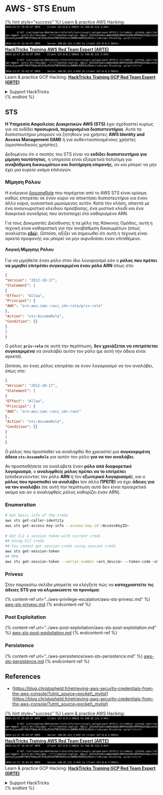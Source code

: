 # AWS - STS Enum

{% hint style="success" %}
Learn & practice AWS Hacking:<img src="../../../.gitbook/assets/image (1).png" alt="" data-size="line">[**HackTricks Training AWS Red Team Expert (ARTE)**](https://training.hacktricks.xyz/courses/arte)<img src="../../../.gitbook/assets/image (1).png" alt="" data-size="line">\
Learn & practice GCP Hacking: <img src="../../../.gitbook/assets/image (2).png" alt="" data-size="line">[**HackTricks Training GCP Red Team Expert (GRTE)**<img src="../../../.gitbook/assets/image (2).png" alt="" data-size="line">](https://training.hacktricks.xyz/courses/grte)

<details>

<summary>Support HackTricks</summary>

* Check the [**subscription plans**](https://github.com/sponsors/carlospolop)!
* **Join the** 💬 [**Discord group**](https://discord.gg/hRep4RUj7f) or the [**telegram group**](https://t.me/peass) or **follow** us on **Twitter** 🐦 [**@hacktricks\_live**](https://twitter.com/hacktricks\_live)**.**
* **Share hacking tricks by submitting PRs to the** [**HackTricks**](https://github.com/carlospolop/hacktricks) and [**HackTricks Cloud**](https://github.com/carlospolop/hacktricks-cloud) github repos.

</details>
{% endhint %}

## STS

**Η Υπηρεσία Ασφαλείας Διακριτικών AWS (STS)** έχει σχεδιαστεί κυρίως για να εκδίδει **προσωρινά, περιορισμένα διαπιστευτήρια**. Αυτά τα διαπιστευτήρια μπορούν να ζητηθούν για χρήστες **AWS Identity and Access Management (IAM)** ή για αυθεντικοποιημένους χρήστες (ομοσπονδικούς χρήστες).

Δεδομένου ότι ο σκοπός του STS είναι να **εκδίδει διαπιστευτήρια για μίμηση ταυτότητας**, η υπηρεσία είναι εξαιρετικά πολύτιμη για **αναβάθμιση δικαιωμάτων και διατήρηση επιμονής**, αν και μπορεί να μην έχει μια ευρεία γκάμα επιλογών.

### Μίμηση Ρόλου

Η ενέργεια [AssumeRole](https://docs.aws.amazon.com/STS/latest/APIReference/API\_AssumeRole.html) που παρέχεται από το AWS STS είναι κρίσιμη καθώς επιτρέπει σε έναν κύριο να αποκτήσει διαπιστευτήρια για έναν άλλο κύριο, ουσιαστικά μιμούμενος αυτόν. Κατά την κλήση, απαντά με ένα αναγνωριστικό κλειδιού πρόσβασης, ένα μυστικό κλειδί και ένα διακριτικό συνεδρίας που αντιστοιχεί στο καθορισμένο ARN.

Για τους Δοκιμαστές Διείσδυσης ή τα μέλη της Κόκκινης Ομάδας, αυτή η τεχνική είναι καθοριστική για την αναβάθμιση δικαιωμάτων (όπως αναλύεται [**εδώ**](../aws-privilege-escalation/aws-sts-privesc.md#sts-assumerole)). Ωστόσο, αξίζει να σημειωθεί ότι αυτή η τεχνική είναι αρκετά προφανής και μπορεί να μην αιφνιδιάσει έναν επιτιθέμενο.

#### Λογική Μίμησης Ρόλου

Για να μιμηθείτε έναν ρόλο στον ίδιο λογαριασμό εάν ο **ρόλος που πρέπει να μιμηθεί επιτρέπει συγκεκριμένα έναν ρόλο ARN** όπως στο:
```json
{
"Version": "2012-10-17",
"Statement": [
{
"Effect": "Allow",
"Principal": {
"AWS": "arn:aws:iam::<acc_id>:role/priv-role"
},
"Action": "sts:AssumeRole",
"Condition": {}
}
]
}
```
Ο ρόλος **`priv-role`** σε αυτή την περίπτωση, **δεν χρειάζεται να επιτρέπεται συγκεκριμένα** να αναλάβει αυτόν τον ρόλο (με αυτή την άδεια είναι αρκετό).

Ωστόσο, αν ένας ρόλος επιτρέπει σε έναν λογαριασμό να τον αναλάβει, όπως στο:
```json
{
"Version": "2012-10-17",
"Statement": [
{
"Effect": "Allow",
"Principal": {
"AWS": "arn:aws:iam::<acc_id>:root"
},
"Action": "sts:AssumeRole",
"Condition": {}
}
]
}
```
Ο ρόλος που προσπαθεί να αναληφθεί θα χρειαστεί μια **συγκεκριμένη άδεια `sts:AssumeRole`** για αυτόν τον ρόλο **για να τον αναλάβει**.

Αν προσπαθήσετε να αναλάβετε έναν **ρόλο** **από διαφορετικό λογαριασμό**, ο **αναληφθείς ρόλος πρέπει να το επιτρέπει** (υποδεικνύοντας τον ρόλο **ARN** ή τον **εξωτερικό λογαριασμό**), και ο **ρόλος που προσπαθεί να αναλάβει** τον άλλο **ΠΡΕΠΕΙ** να έχει **άδειες για να τον αναλάβει** (σε αυτή την περίπτωση αυτό δεν είναι προαιρετικό ακόμα και αν ο αναληφθείς ρόλος καθορίζει έναν ARN).

### Enumeration
```bash
# Get basic info of the creds
aws sts get-caller-identity
aws sts get-access-key-info --access-key-id <AccessKeyID>

# Get CLI a session token with current creds
## Using CLI creds
## You cannot get session creds using session creds
aws sts get-session-token
## MFA
aws sts get-session-token --serial-number <arn_device> --token-code <otp_code>
```
### Privesc

Στην παρακάτω σελίδα μπορείτε να ελέγξετε πώς να **καταχραστείτε τις άδειες STS για να κλιμακώσετε τα προνόμια**:

{% content-ref url="../aws-privilege-escalation/aws-sts-privesc.md" %}
[aws-sts-privesc.md](../aws-privilege-escalation/aws-sts-privesc.md)
{% endcontent-ref %}

### Post Exploitation

{% content-ref url="../aws-post-exploitation/aws-sts-post-exploitation.md" %}
[aws-sts-post-exploitation.md](../aws-post-exploitation/aws-sts-post-exploitation.md)
{% endcontent-ref %}

### Persistence

{% content-ref url="../aws-persistence/aws-sts-persistence.md" %}
[aws-sts-persistence.md](../aws-persistence/aws-sts-persistence.md)
{% endcontent-ref %}

## References

* [https://blog.christophetd.fr/retrieving-aws-security-credentials-from-the-aws-console/?utm\_source=pocket\_mylist](https://blog.christophetd.fr/retrieving-aws-security-credentials-from-the-aws-console/?utm\_source=pocket\_mylist)

{% hint style="success" %}
Learn & practice AWS Hacking:<img src="../../../.gitbook/assets/image (1).png" alt="" data-size="line">[**HackTricks Training AWS Red Team Expert (ARTE)**](https://training.hacktricks.xyz/courses/arte)<img src="../../../.gitbook/assets/image (1).png" alt="" data-size="line">\
Learn & practice GCP Hacking: <img src="../../../.gitbook/assets/image (2).png" alt="" data-size="line">[**HackTricks Training GCP Red Team Expert (GRTE)**<img src="../../../.gitbook/assets/image (2).png" alt="" data-size="line">](https://training.hacktricks.xyz/courses/grte)

<details>

<summary>Support HackTricks</summary>

* Check the [**subscription plans**](https://github.com/sponsors/carlospolop)!
* **Join the** 💬 [**Discord group**](https://discord.gg/hRep4RUj7f) or the [**telegram group**](https://t.me/peass) or **follow** us on **Twitter** 🐦 [**@hacktricks\_live**](https://twitter.com/hacktricks\_live)**.**
* **Share hacking tricks by submitting PRs to the** [**HackTricks**](https://github.com/carlospolop/hacktricks) and [**HackTricks Cloud**](https://github.com/carlospolop/hacktricks-cloud) github repos.

</details>
{% endhint %}
